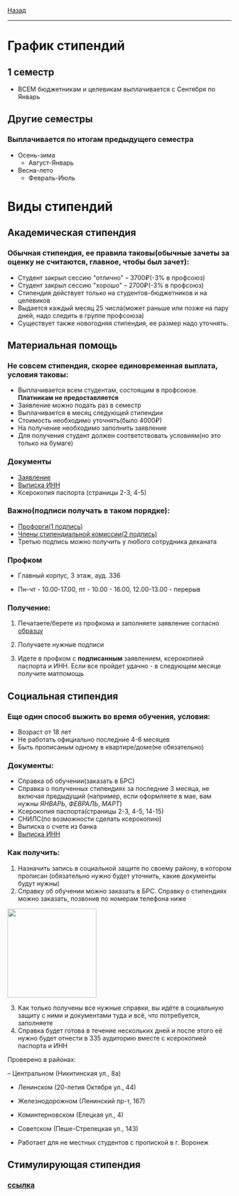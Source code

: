 [Назад](../README.md)
***
# График стипендий
## 1 семестр
+ ВСЕМ бюджетникам и целевикам выплачивается с Сентября по Январь
## Другие семестры
### Выплачивается по итогам предыдущего семестра
+ Осень-зима
  + Август-Январь
+ Весна-лето
  + Февраль-Июль
# Виды стипендий

## Академическая стипендия
### Обычная стипендия, ее правила таковы(обычные зачеты за оценку не считаются, главное, чтобы был зачет):
+ Студент закрыл сессию "отлично" – 3700₽(-3% в профсоюз)
+ Студент закрыл сессию "хорошо" – 2700₽(-3% в профсоюз)
+ Стипендия действует только на студентов-бюджетников и на целевиков
+ Выдается каждый месяц 25 числа(может раньше или позже на пару дней, надо следить в группе профсоюза)
+ Существует также новогодняя стипендия, ее размер надо уточнять.

## Материальная помощь
### Не совсем стипендия, скорее единовременная выплата, условия таковы:
+ Выплачивается всем студентам, состоящим в профсоюзе. **Платникам не предоставляется**
+ Заявление можно подать раз в семестр
+ Выплачивается в месяц следующей стипендии
+ Стоимость необходимо уточнять(было 4000₽)
+ На получение необходимо заполнить заявление
+ Для получения студент должен соответствовать условиям(но это только на бумаге)

### Документы
+ [Заявление](https://vk.com/doc-8129237_688157145)
+ [Выписка ИНН](https://service.nalog.ru/inn.do)
+ Ксерокопия паспорта (страницы 2-3, 4-5)

### Важно(подписи получать в таком порядке):
+ [Профорги(1 подпись)](https://vk.com/page-43140829_54178092)
+ [Члены стипендиальной комиссии(2 подпись)](https://vk.com/page-43140829_54178124)
+ Третью подпись можно получить у любого сотрудника деканата

### Профком
 + Главный корпус, 3 этаж, ауд. 336

 + Пн-чт - 10.00-17.00, пт - 10.00 - 16.00, 12.00-13.00 - перерыв
  
### Получение:
1. Печатаете/берете из профкома и заполняете заявление согласно [образцу](https://github.com/user-attachments/assets/6e4480c6-c888-42f3-903c-f067c2e82ec1)

2. Получаете нужные подписи
3. Идете в профком с **подписанным** заявлением, ксерокопией паспорта и ИНН. Если все пройдет удачно - в следующем месяце получите матпомощь

## Социальная стипендия
### Еще один способ выжить во время обучения, условия:
+ Возраст от 18 лет
+ Не работать официально последние 4-6 месяцев 
+ Быть прописаным одному в квартире/доме(не обязательно)

### Документы:
+ Справка об обучении(заказать в БРС)
+ Справка о полученных стипендиях за последние 3 месяца, не включая предыдущий (например, если оформляете в мае, вам нужны *ЯНВАРЬ*, *ФЕВРАЛЬ*, *МАРТ*)
+ Ксерокопия паспорта(страницы 2-3, 4-5, 14-15)
+ СНИЛС(по возможности сделать ксерокопию)
+ Выписка о счете из банка
+ [Выписка ИНН](https://service.nalog.ru/inn.do)

### Как получить:
1. Назначить запись в социальной защите по своему району, в котором прописан (обязательно нужно будет уточнить, какие документы будут нужны)
2. Справку об обучении можно заказать в БРС. Справку о стипендиях можно заказать, позвонив по номерам телефона ниже

<img height=200 src="https://github.com/user-attachments/assets/f7bc792d-7c3f-489e-abc9-3460e0d9d6a9">

3. Как только получены все нужные справки, вы идёте в социальную защиту с ними и документами туда и всё, что потребуется, заполняете 
4. Справка будет готова в течение нескольких дней и после этого её нужно будет отнести в 335 аудиторию вместе с ксерокопией паспорта и ИНН

Проверено в районах:

– Центральном (Никитинская ул., 8а)
- Ленинском (20-летия Октября ул., 44)
- Железнодорожном (Ленинский пр-т, 167)
- Коминтерновском (Елецкая ул., 4)
- Советском (Пеше-Стрелецкая ул., 143)
  
- Работает для не местных студентов с пропиской в г. Воронеж

## Стимулирующая стипендия
### [ссылка](https://vk.com/@cs_vsu-stipendiya)
